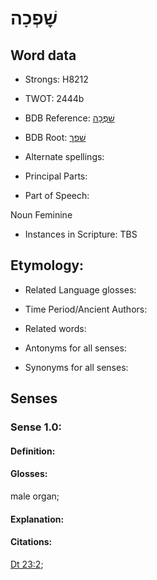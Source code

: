 # שׇׁפְכָה

<!-- Status: S2="NeedsEdits" -->
<!-- Lexica used for edits:   -->

## Word data

* Strongs: H8212

* TWOT: 2444b

* BDB Reference: [שׇׁפְכָה](rc://en/bdb/dict/v.fh.ac)

* BDB Root: [שׁפך](rc://en/bdb/dict/v.fh.aa)

* Alternate spellings:

* Principal Parts:

* Part of Speech:

Noun Feminine

* Instances in Scripture: TBS

## Etymology:

* Related Language glosses:

* Time Period/Ancient Authors:

* Related words:

* Antonyms for all senses:

* Synonyms for all senses:

## Senses

### Sense 1.0:

#### Definition:

#### Glosses:

male organ; 

#### Explanation:

#### Citations:

[Dt 23:2](rc://he/uhb/book/deu/23/2); 

